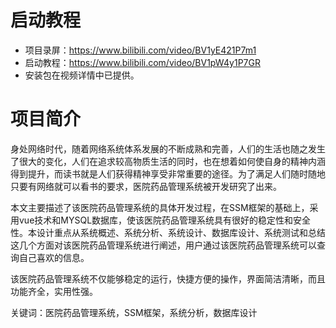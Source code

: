 # 启动教程

- 项目录屏：https://www.bilibili.com/video/BV1yE421P7m1
- 启动教程：https://www.bilibili.com/video/BV1pW4y1P7GR
- 安装包在视频详情中已提供。

# 项目简介
身处网络时代，随着网络系统体系发展的不断成熟和完善，人们的生活也随之发生了很大的变化，人们在追求较高物质生活的同时，也在想着如何使自身的精神内涵得到提升，而读书就是人们获得精神享受非常重要的途径。为了满足人们随时随地只要有网络就可以看书的要求，医院药品管理系统被开发研究了出来。

本文主要描述了该医院药品管理系统的具体开发过程，在SSM框架的基础上，采用vue技术和MYSQL数据库，使该医院药品管理系统具有很好的稳定性和安全性。本设计重点从系统概述、系统分析、系统设计、数据库设计、系统测试和总结这几个方面对该医院药品管理系统进行阐述，用户通过该医院药品管理系统可以查询自己喜欢的信息。

该医院药品管理系统不仅能够稳定的运行，快捷方便的操作，界面简洁清晰，而且功能齐全，实用性强。

关键词：医院药品管理系统，SSM框架，系统分析，数据库设计
